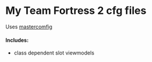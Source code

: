 # My Team Fortress 2 cfg files

Uses [mastercomfig](https://github.com/mastercoms/mastercomfig)

#### Includes:
  - class dependent slot viewmodels